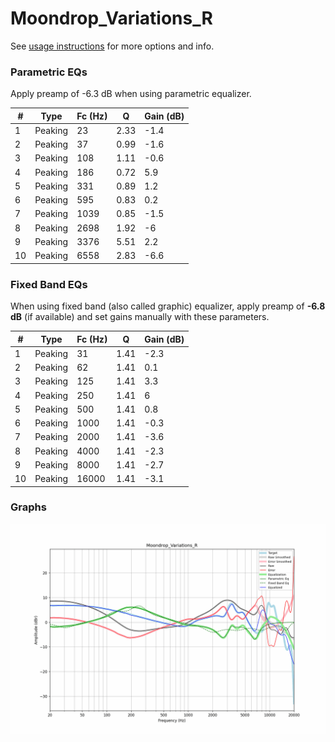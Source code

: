 # Moondrop_Variations_R
See [usage instructions](https://github.com/jaakkopasanen/AutoEq#usage) for more options and info.

### Parametric EQs
Apply preamp of -6.3 dB when using parametric equalizer.

|   # | Type    |   Fc (Hz) |    Q |   Gain (dB) |
|-----|---------|-----------|------|-------------|
|   1 | Peaking |        23 | 2.33 |        -1.4 |
|   2 | Peaking |        37 | 0.99 |        -1.6 |
|   3 | Peaking |       108 | 1.11 |        -0.6 |
|   4 | Peaking |       186 | 0.72 |         5.9 |
|   5 | Peaking |       331 | 0.89 |         1.2 |
|   6 | Peaking |       595 | 0.83 |         0.2 |
|   7 | Peaking |      1039 | 0.85 |        -1.5 |
|   8 | Peaking |      2698 | 1.92 |        -6   |
|   9 | Peaking |      3376 | 5.51 |         2.2 |
|  10 | Peaking |      6558 | 2.83 |        -6.6 |

### Fixed Band EQs
When using fixed band (also called graphic) equalizer, apply preamp of **-6.8 dB** (if available) and set gains manually with these parameters.

|   # | Type    |   Fc (Hz) |    Q |   Gain (dB) |
|-----|---------|-----------|------|-------------|
|   1 | Peaking |        31 | 1.41 |        -2.3 |
|   2 | Peaking |        62 | 1.41 |         0.1 |
|   3 | Peaking |       125 | 1.41 |         3.3 |
|   4 | Peaking |       250 | 1.41 |         6   |
|   5 | Peaking |       500 | 1.41 |         0.8 |
|   6 | Peaking |      1000 | 1.41 |        -0.3 |
|   7 | Peaking |      2000 | 1.41 |        -3.6 |
|   8 | Peaking |      4000 | 1.41 |        -2.3 |
|   9 | Peaking |      8000 | 1.41 |        -2.7 |
|  10 | Peaking |     16000 | 1.41 |        -3.1 |

### Graphs
![](./Moondrop_Variations_R.png)
